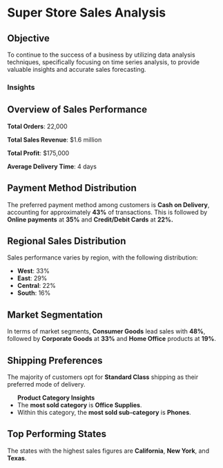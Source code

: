 <h1>Super Store Sales Analysis</h1>
<h2>Objective</h2>
<p>To continue to the success of a business by utilizing data analysis techniques, specifically focusing on time series analysis, to provide valuable insights and accurate sales forecasting.</p>
<h3>Insights</h3>
<h2>Overview of Sales Performance</h2>
<p> <b>Total Orders</b>: 22,000</p>
<p> <b>Total Sales Revenue</b>: $1.6 million</p>
<p> <b>Total Profit</b>: $175,000</p>
<p> <b>Average Delivery Time</b>: 4 days</p>

<h2>Payment Method Distribution</h2>
<p> The preferred payment method among customers is <b>Cash on Delivery</b>, accounting for approximately <b>43%</b> of transactions. This is followed by <b>Online payments</b> at <b>35%</b> and <b>Credit/Debit Cards</b> at <b>22%.</b></p>

<h2>Regional Sales Distribution</h2>
<p>Sales performance varies by region, with the following distribution:</p>
<ul>
  <li><b>West</b>: 33%</li>
  <li><b>East</b>: 29%</li>
  <li><b>Central</b>: 22%</li>
  <li><b>South</b>: 16%</li>
</ul>

<h2>Market Segmentation</h2>
<p>In terms of market segments, <b>Consumer Goods</b> lead sales with <b>48%</b>, followed by <b>Corporate Goods</b> at <b>33%</b> and <b>Home Office</b> products at <b>19%</b>.</p>

<h2>Shipping Preferences</h2>
<p>The majority of customers opt for <b>Standard Class</b> shipping as their preferred mode of delivery.</p>
<ul><b>Product Category Insights</b>
<li>The <b>most sold category</b> is <b>Office Supplies</b>.</li>
<li>Within this category, the <b>most sold sub-category</b> is <b>Phones</b>.</li>
</ul>

<h2>Top Performing States</h2>
<p>The states with the highest sales figures are <b>California</b>, <b>New York</b>, and <b>Texas</b>.</p>

